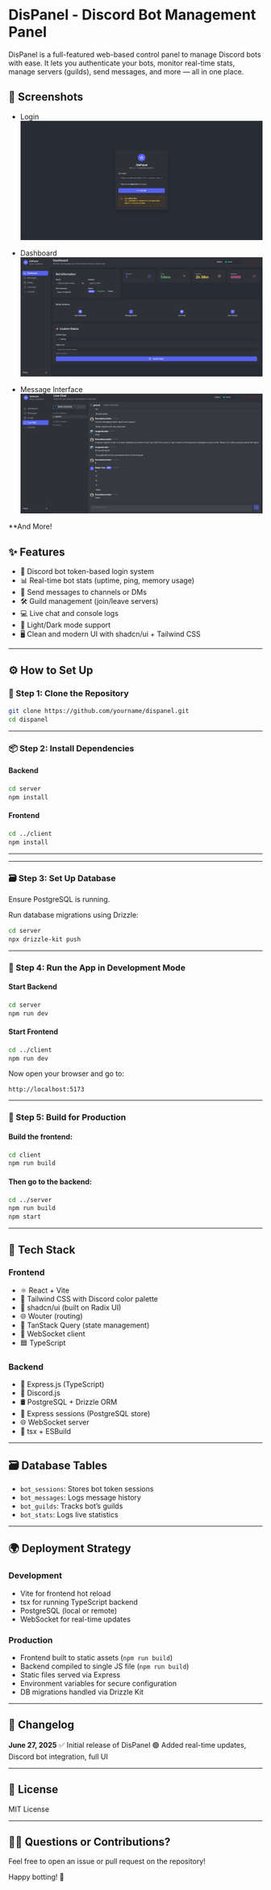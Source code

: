 
# DisPanel - Discord Bot Management Panel

DisPanel is a full-featured web-based control panel to manage Discord bots with ease. It lets you authenticate your bots, monitor real-time stats, manage servers (guilds), send messages, and more — all in one place.


## 📸 Screenshots

- Login  
  ![Login](images/image1.png)

- Dashboard  
  ![Dash](images/image2.png)

- Message Interface  
  ![Guild Manager](images/image3.png)

**And More!

## ✨ Features

- 🔐 Discord bot token-based login system  
- 📊 Real-time bot stats (uptime, ping, memory usage)  
- 💬 Send messages to channels or DMs  
- 🛠 Guild management (join/leave servers)  
- 💻 Live chat and console logs  
- 🌙 Light/Dark mode support  
- 🖥️ Clean and modern UI with shadcn/ui + Tailwind CSS  

---

## ⚙️ How to Set Up

### 🧱 Step 1: Clone the Repository

```bash
git clone https://github.com/yourname/dispanel.git
cd dispanel
````

---

### 📦 Step 2: Install Dependencies

#### Backend

```bash
cd server
npm install
```

#### Frontend

```bash
cd ../client
npm install
```

---


---

### 🗃 Step 3: Set Up Database

Ensure PostgreSQL is running.

Run database migrations using Drizzle:

```bash
cd server
npx drizzle-kit push
```

---

### 🧪 Step 4: Run the App in Development Mode

#### Start Backend

```bash
cd server
npm run dev
```

#### Start Frontend

```bash
cd ../client
npm run dev
```

Now open your browser and go to:

```
http://localhost:5173
```

---

### 🚀 Step 5: Build for Production

#### Build the frontend:

```bash
cd client
npm run build
```

#### Then go to the backend:

```bash
cd ../server
npm run build
npm start
```

---

## 🧠 Tech Stack

### Frontend

* ⚛️ React + Vite
* 🎨 Tailwind CSS with Discord color palette
* 🧩 shadcn/ui (built on Radix UI)
* 🌐 Wouter (routing)
* 🔁 TanStack Query (state management)
* 🔌 WebSocket client
* 🟦 TypeScript

### Backend

* 🧠 Express.js (TypeScript)
* 🤖 Discord.js
* 🛢 PostgreSQL + Drizzle ORM
* 🧵 Express sessions (PostgreSQL store)
* 🌐 WebSocket server
* 🧰 tsx + ESBuild

---

## 🗃️ Database Tables

* `bot_sessions`: Stores bot token sessions
* `bot_messages`: Logs message history
* `bot_guilds`: Tracks bot’s guilds
* `bot_stats`: Logs live statistics

---

## 🌍 Deployment Strategy

### Development

* Vite for frontend hot reload
* tsx for running TypeScript backend
* PostgreSQL (local or remote)
* WebSocket for real-time updates

### Production

* Frontend built to static assets (`npm run build`)
* Backend compiled to single JS file (`npm run build`)
* Static files served via Express
* Environment variables for secure configuration
* DB migrations handled via Drizzle Kit

---

## 📅 Changelog

**June 27, 2025**
✅ Initial release of DisPanel
🟢 Added real-time updates, Discord bot integration, full UI

---

## 📄 License

MIT License

---

## 🙋‍♂️ Questions or Contributions?

Feel free to open an issue or pull request on the repository!

Happy botting! 🤖

